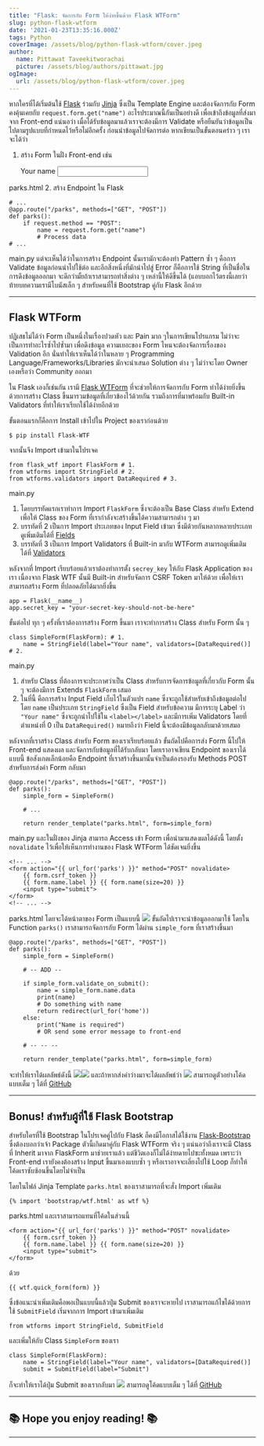 ```yaml
---
title: "Flask: จัดการกับ Form ให้ง่ายขึ้นด้วย Flask WTForm"
slug: python-flask-wtform
date: '2021-01-23T13:35:16.000Z'
tags: Python
coverImage: /assets/blog/python-flask-wtform/cover.jpeg
author:
  name: Pittawat Taveekitworachai
  picture: /assets/blog/authors/pittawat.jpg
ogImage:
  url: /assets/blog/python-flask-wtform/cover.jpeg
---
```


หากใครที่ได้เริ่มต้นใช้ [Flask](https://flask.palletsprojects.com/en/1.1.x/) ร่วมกับ [Jinja](https://jinja.palletsprojects.com) ซึ่งเป็น Template Engine และต้องจัดการกับ Form คงคุ้นเคยกับ `request.form.get("name")` อะไรประมาณนี้กันเป็นอย่างดี เพื่อเข้าถึงข้อมูลที่ส่งมาจาก Front-end แน่นอว่า เมื่อได้รับข้อมูลมาแล้วเราจะต้องมีการ Validate หรือยืนยันว่าข้อมูลเป็นไปตามรูปแบบที่กำหนดไว้หรือไม่อีกครั้ง ก่อนนำข้อมูลไปจัดการต่อ หากเขียนเป็นขั้นตอนคร่าว ๆ เราจะได้ว่า

1. สร้าง Form ในฝั่ง Front-end เช่น

    <!-- ... -->
    <form action="{{ url_for('parks') }}" method="POST">
    	<label for="name">Your name</label>
    	<input name="name" type="text">
    </form>
    <!-- ... -->

parks.html
2. สร้าง Endpoint ใน Flask

    # ...
    @app.route("/parks", methods=["GET", "POST"])
    def parks():
    	if request.method == "POST":
        	name = request.form.get("name")
        	# Process data
    # ...

main.py
แต่จะเห็นได้ว่าในการสร้าง Endpoint นั้นเรามักจะต้องทำ Pattern ซ้ำ ๆ คือการ Validate ข้อมูลก่อนนำไปใช้ต่อ และอีกสิ่งหนึ่งที่มักนำไปสู่ Error ก็คือการใช้ String ที่เป็นชื่อในการดึงข้อมูลออกมา จะดีกว่ามั้ยถ้าเราสามารถทำสิ่งต่าง ๆ เหล่านี้ให้ดีขึ้นได้ (แอบบอกไว้ตรงนี้เลยว่า ท้ายบทความเรามีโบนัสเล็ก ๆ สำหรับคนที่ใช้ Bootstrap คู่กับ Flask อีกด้วย

---

## Flask WTForm

ปฏิเสธไม่ได้ว่า Form เป็นหนึ่งในเรื่องปวดหัว และ Pain มาก ๆในการเขียนโปรแกรม ไม่ว่าจะเป็นการทำอะไรซ้ำไปซ้ำมา เพื่อดึงข้อมูล ความเยอะของ Form ไหนจะต้องจัดการเรื่องของ Validation อีก นั่นทำให้เราเห็นได้ว่าในหลาย ๆ Programming Language/Frameworks/Libraries มักจะนำเสนอ Solution ต่าง ๆ ไม่ว่าจะโดย Owner เองหรือว่า Community ออกมา

ใน Flask เองก็เช่นกัน เรามี [Flask WTForm](https://flask-wtf.readthedocs.io/en/stable/) ที่จะช่วยให้การจัดการกับ Form ทำได้ง่ายยิ่งขึ้น ด้วยการสร้าง Class ขึ้นมารวมข้อมูลที่เกี่ยวข้องไว้ด้วยกัน รวมถึงการที่มาพร้อมกับ Built-in Validators ที่ทำให้เราเรียกใช้ได้ง่ายอีกด้วย

ขั้นตอนแรกก็คือการ Install เข้าไปใน Project ของเราก่อนด้วย

    $ pip install Flask-WTF

จากนั้นจึง Import เข้ามาในโปรเจค

    from flask_wtf import FlaskForm # 1.
    from wtforms import StringField # 2.
    from wtforms.validators import DataRequired # 3.

main.py
1. โดยบรรทัดแรกเราทำการ Import `FlaskForm` ซึ่งจะต้องเป็น Base Class สำหรับ Extend เพื่อให้ Class ของ Form ที่เรากำลังจะสร้างขึ้นได้ความสามารถต่าง ๆ มา
2. บรรทัดที่ 2 เป็นการ Import ประเภทของ Input Field เข้ามา ซึ่งมีด้วยกันหลากหลายประเภท ดูเพิ่มเติมได้ที่ [Fields](https://wtforms.readthedocs.io/en/2.3.x/fields/)
3. บรรทัดที่ 3 เป็นการ Import Validators ที่ Built-in มากับ WTForm สามารถดูเพิ่มเติมได้ที่ [Validators](https://wtforms.readthedocs.io/en/2.3.x/validators/#built-in-validators)

หลังจากที่ Import เรียบร้อยแล้วเราต้องทำการตั้ง `secrey_key` ให้กับ Flask Application ของเรา เนื่องจาก Flask WTF นั้นมี Built-in สำหรับจัดการ CSRF Token มาให้ด้วย เพื่อให้เราสามารถสร้าง Form ที่ปลอดภัยได้มากยิ่งขึ้น

    app = Flask(__name__)
    app.secret_key = "your-secret-key-should-not-be-here"

ขั้นต่อไป ทุก ๆ ครั้งที่เราต้องการสร้าง Form ขึ้นมา เราจะทำการสร้าง Class สำหรับ Form นั้น ๆ

    class SimpleForm(FlaskForm): # 1.
    	name = StringField(label="Your name", validators=[DataRequired()] # 2.
     

main.py
1. สำหรับ Class ที่ต้องการจะประกาศว่าเป็น Class สำหรับการจัดการข้อมูลที่เกี่ยวกับ Form นั้น ๆ จะต้องมีการ Extends `FlaskForm` เสมอ
2. ในที่นี้ คือการสร้าง Input Field เก็บไว้ในตัวแปร `name` ซึ่งจะถูกใช้สำหรับเข้าถึงข้อมูลต่อไป โดย `name` เป็นประเภท `StringField` ซึ่งเป็น Field สำหรับข้อความ มีการระบุ Label ว่า `"Your name"` ซึ่งจะถูกนำไปใช้ใน `<label></label>` และมีการเพิ่ม Validators โดยที่ตำแหน่งที่ 0 เป็น `DataRequired()` หมายถึงว่า Field นี้จะต้องมีข้อมูลกลับมาด้วยเสมอ

หลังจากที่เราสร้าง Class สำหรับ Form ของเราเรียบร้อยแล้ว ขั้นถัดไปคือการส่ง Form นี้ไปให้ Front-end แสดงผล และจัดการกับข้อมูลที่ได้รับกลับมา โดยเราอาจเขียน Endpoint ของเราได้แบบนี้ ข้อสังเกตเล็กน้อยคือ Endpoint ที่เราสร้างขึ้นมานั้นจำเป็นต้องรองรับ Methods POST สำหรับการส่งค่า Form กลับมา

    @app.route("/parks", methods=["GET", "POST"])
    def parks():
    	simple_form = SimpleForm()
        
        # ...
        
        return render_template("parks.html", form=simple_form)

main.py
และในฝั่งของ Jinja สามารถ Access เข้า Form เพื่อนำมาแสดงผลได้ดังนี้ โดยตั้ง `novalidate` ไว้เพื่อให้เห็นการทำงานของ Flask WTForm ได้ชัดเจนยิ่งขึ้น

    <!-- ... -->
    <form action="{{ url_for('parks') }}" method="POST" novalidate>
    	{{ form.csrf_token }}
    	{{ form.name.label }} {{ form.name(size=20) }}
        <input type="submit">
    </form>
    <!-- ... -->

parks.html
โดยจะได้หน้าตาของ Form เป็นแบบนี้
![](__GHOST_URL__/content/images/2021/01/image-3.png)
ขั้นถัดไปเราจะนำข้อมูลออกมาใช้ โดยใน Function `parks()` เราสามารถจัดการกับ Form ได้ผ่าน `simple_form` ที่เราสร้างขึ้นมา

    @app.route("/parks", methods=["GET", "POST"])
    def parks():
        simple_form = SimpleForm()
        
        # -- ADD --
    
        if simple_form.validate_on_submit():
            name = simple_form.name.data
            print(name)
            # Do something with name
            return redirect(url_for('home'))
        else:
            print("Name is required")
            # OR send some error message to front-end
            
        # -- -- --
    
        return render_template("parks.html", form=simple_form)

จะทำให้เราได้ผลลัพธ์ดังนี้
![](__GHOST_URL__/content/images/2021/01/image-4.png)![](__GHOST_URL__/content/images/2021/01/image-6.png)
และถ้าหากส่งค่าว่างมาจะได้ผลลัพธ์ว่า
![](__GHOST_URL__/content/images/2021/01/image-7.png)
สามารถดูตัวอย่างโค้ดแบบเต็ม ๆ ได้ที่ [GitHub](https://github.com/Pittawat2542/python-flask-wtform)

---

## Bonus! สำหรับผู้ที่ใช้ Flask Bootstrap

สำหรับใครที่ใช้ Bootstrap ในโปรเจคคู่ไปกับ Flask ก็คงมีโอกาสได้ใช้งาน [Flask-Bootstrap](https://pythonhosted.org/Flask-Bootstrap/) ซึ่งต้องบอกว่าเจ้า Package ตัวนี้เกิดมาคู่กับ Flask WTForm จริง ๆ แน่นอว่าถึงเราจะมี Class ที่ Inherit มาจาก FlaskForm มาช่วยเราแล้ว แต่ชีวิตเองก็ไม่ได้ง่ายดายไปซะทั้งหมด เพราะว่า Front-end เรายังคงต้องสร้าง Input ขึ้นมาเองแบบซ้ำ ๆ หรือเราอาจจะเลี่ยงไปใช้ Loop ก็ทำให้โค้ดเราซับซ้อนขึ้นโดยไม่จำเป็น

โดยในไฟล์ Jinja Template `parks.html` ของเราสามารถที่จะสั่ง Import เพิ่มเติม

    {% import 'bootstrap/wtf.html' as wtf %}

parks.html
และเราสามารถแทนที่โค้ดในส่วนนี้

    <form action="{{ url_for('parks') }}" method="POST" novalidate>
    	{{ form.csrf_token }}
    	{{ form.name.label }} {{ form.name(size=20) }}
        <input type="submit">
    </form>

ด้วย

    {{ wtf.quick_form(form) }}

ซึ่งข้อแนะนำเพิ่มเติมคือพอเป็นแบบนี้แล้วปุ่ม Submit ของเราจะหายไป เราสามารถแก้ไขได้ด้วยการใช้ `SubmitField` เริ่มจากการ Import เข้ามาเพิ่มเติม

    from wtforms import StringField, SubmitField

และเพิ่มให้กับ Class `SimpleForm` ของเรา

    class SimpleForm(FlaskForm):
    	name = StringField(label="Your name", validators=[DataRequired()]
        submit = SubmitField(label="Submit")

ก็จะทำให้เราได้ปุ่ม Submit ของเรากลับมา
![](__GHOST_URL__/content/images/2021/01/image-8.png)
สามารถดูโค้ดแบบเต็ม ๆ ได้ที่ [GitHub](https://github.com/Pittawat2542/python-flask-wtform/tree/bootstrap)

---

## **********📚 Hope you enjoy reading! 📚**********

---
